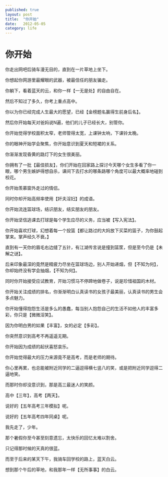 ```yaml
---
published: true
layout: post
title:  "你开始"
date:   2012-05-05
category: life
---
```


# 你开始

你走出网吧后骑车漫无目的，直到在一片草地上坐下。

你想起你网游里最耀眼的武器，被最信任的朋友骗走。

你躺下，看着蓝天的云，和你一样【一无是处】的自由自在。


然后不知过了多久，你考上重点高中。

你以为你已经完成人生最大的愿望，已经【金榜题名赢得生前身后名】。

然后你开始每天对爸妈说N遍，他们的儿子已经长大，别管你。


你开始觉得学校面积太窄，老师管得太宽，上课钟太响，下课铃太晚。

你的眼神开始学会聚焦，你开始意识到夏天和短裙的关系。

你渐渐发现昏黄的路灯下的女生很美丽。

你拥有了一批【最佳损友】，你们开始在回家路上探讨今天哪个女生多看了你一眼，哪个男生嫉妒得想自杀，课间下去打水的哪条路哪个角度可以最大概率地碰到校花。

你开始羡慕窗外走过的情侣。

同时你却开始高频率使用【奸夫淫妇】的成语。

你开始流连篮球场，结识朋友，结实朋友的朋友。

你开始坚信逃课去打球是每个学生应尽的义务，应当被【写入宪法】。

你开始喜欢打球，幻想着每一个投篮【都让路过的大妈放下买菜的篮子，为你鼓起掌来。掌声经久不衰。】

直到有一天你的眉毛右边缝了五针，有江湖传言说是撞到篮筐，但是至今仍是【未解之谜】。

后来印象最深的竟然是精疲力尽坐在篮球场边，别人开始递烟，但【不知为何】，你却始终没有学会抽烟，【不知为何】。

同时你开始接受应试教育，开始习惯马不停蹄地做卷子，说是珍惜祖国的木材。

你开始关注成绩的排名，你渐渐明白认真读书的女孩子最美丽，认真读书的男生会多点魅力。

你开始懂得抱怨生活是多么的愚蠢，每当别人抱怨自己的生活不如他人的丰富多彩，你只是【微微淫笑】。

因为你明白男的如果【丰富】，女的必定【多彩】。



你突然意识到高考不再遥遥无期。

你开始因为成绩的起伏喜怒哀乐。

你开始觉得最大的压力来源竟不是高考，而是老师的期待。

你心里再累，也总能被附近同学的二逼逗得横七竖八的笑，或是把附近同学逗得二逼地笑。

而那时你却没意识到，那是高三最迷人的笑颜。



高中【三年】，高考【两天】。

说好的【五年高考三年模拟】呢。

说好的【五年高考四年同桌】呢。

我先走了，少年。

那个暑假你至今甚至刻意遗忘，太快乐的回忆太难以割舍。

只记得那时候的天真的很蓝。

而至于后来的某天下午，我骑车回学校的路上，蓝天白云。

想到那个午后的草地，和我那年一样【无所事事】的白云。

